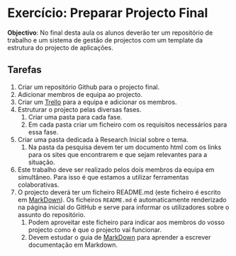 # Exercício: Preparar Projecto Final

**Objectivo**: No final desta aula os alunos deverão ter um repositório de trabalho e um sistema de gestão de projectos com um template da estrutura do projecto de aplicações.

## Tarefas

1. Criar um repositório Github para o projecto final.
2. Adicionar membros de equipa ao projecto.
3. Criar um [Trello](https://trello.com/) para a equipa e adicionar os membros.
4. Estruturar o projecto pelas diversas fases.
   1. Criar uma pasta para cada fase.
   2. Em cada pasta criar um ficheiro com os requisitos necessários para essa fase.
5. Criar uma pasta dedicada à Research Inicial sobre o tema.
   1. Na pasta da pesquisa devem ter um documento html com os links para os sites que encontrarem e que sejam relevantes para a situação.
6. Este trabalho deve ser realizado pelos dois membros da equipa em simultâneo. Para isso é que estamos a utilizar ferramentas colaborativas.
7. O projecto deverá ter um ficheiro README.md (este ficheiro é escrito em [MarkDown](https://guides.github.com/features/mastering-markdown/)). Os ficheiros `README.md` é automaticamente renderizado na página inicial do GitHub e serve para informar os utilizadores sobre o assunto do repositório.
   1. Podem aproveitar este ficheiro para indicar aos membros do vosso projecto como é que o projecto vai funcionar.
   2. Devem estudar o guia de [MarkDown](https://guides.github.com/features/mastering-markdown/) para aprender a escrever documentação em Markdown.